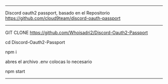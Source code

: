 ------------
Discord oauth2 passport, basado en el Repositorio https://github.com/cloud9team/discord-oauth-passport

------------
GIT CLONE https://github.com/Whoisadri2/Discord-Oauth2-Passport

cd Discord-Oauth2-Passport

npm i

abres el archivo .env colocas lo necesario

npm start

------------
